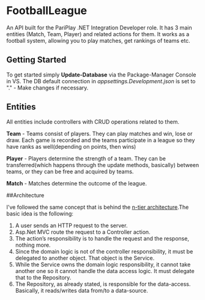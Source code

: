 # FootballLeague

An API built for the PariPlay .NET Integration Developer role. It has 3 main entities (Match, Team, Player) and related actions for them. It works as a football system, allowing you to play matches, get rankings of teams etc.

## Getting Started
To get started simply **Update-Database** via the Package-Manager Console in VS. The DB default connection in *appsettings.Development.json* is set to "." - Make changes if necessary.

## Entities
All entities include controllers with CRUD operations related to them.

**Team** - Teams consist of players. They can play matches and win, lose or draw. Each game is recorded and the teams participate in a league so they have ranks as well(depending on points, then wins)

**Player** - Players determine the strength of a team. They can be transferred(which happens through the update methods, basically) between teams, or they can be free and acquired by teams.

**Match** - Matches determine the outcome of the league.

##Architecture

I've followed the same concept that is behind the [n-tier architecture](https://en.wikipedia.org/wiki/Multitier_architecture).The basic idea is the following:

1. A user sends an HTTP request to the server.
2. Asp.Net MVC route the request to a Controller action.
3. The action’s responsibility is to handle the request and the response, nothing more.
4. Since the domain logic is not of the controller responsibility, it must be delegated to another object. That object is the Service.
5. While the Service owns the domain logic responsibility, it cannot take another one so it cannot handle the data access logic. It must delegate that to the Repository.
6. The Repository, as already stated, is responsible for the data-access. Basically, it reads/writes data from/to a data-source.